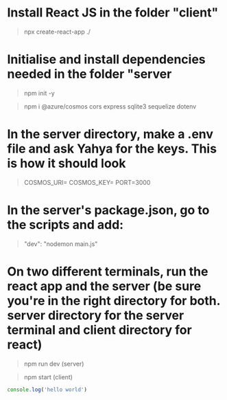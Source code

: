 # Install React JS in the folder "client"

> npx create-react-app ./

# Initialise and install dependencies needed in the folder "server

> npm init -y

> npm i @azure/cosmos cors express sqlite3 sequelize dotenv

# In the server directory, make a .env file and ask Yahya for the keys. This is how it should look

> COSMOS_URI= <uri goes in here>
> COSMOS_KEY= <key goes in heree>
> PORT=3000

# In the server's package.json, go to the scripts and add:

> "dev": "nodemon main.js"

# On two different terminals, run the react app and the server (be sure you're in the right directory for both. server directory for the server terminal and client directory for react)

> npm run dev (server)

> npm start (client)

```js
console.log('hello world')
```
